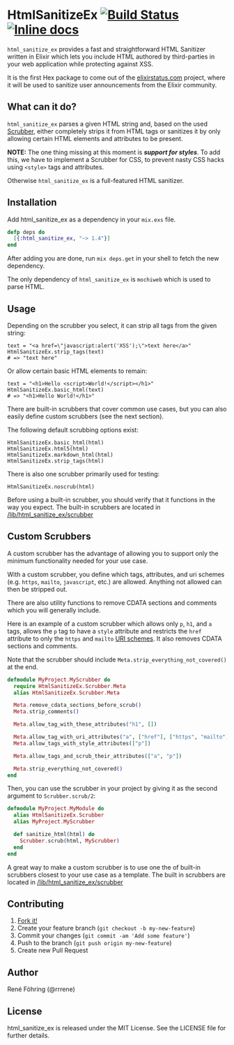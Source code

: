 # HtmlSanitizeEx [![Build Status](https://travis-ci.org/rrrene/html_sanitize_ex.svg)](https://travis-ci.org/rrrene/html_sanitize_ex) [![Inline docs](http://inch-ci.org/github/rrrene/html_sanitize_ex.svg?branch=master)](http://inch-ci.org/github/rrrene/html_sanitize_ex)

`html_sanitize_ex` provides a fast and straightforward HTML Sanitizer written in Elixir which lets you include HTML authored by third-parties in your web application while protecting against XSS.

It is the first Hex package to come out of the [elixirstatus.com](http://elixirstatus.com) project, where it will be used to sanitize user announcements from the Elixir community.

## What can it do?

`html_sanitize_ex` parses a given HTML string and, based on the used [Scrubber](https://github.com/rrrene/html_sanitize_ex/tree/master/lib/html_sanitize_ex/scrubber), either completely strips it from HTML tags or sanitizes it by only allowing certain HTML elements and attributes to be present.

**NOTE:** The one thing missing at this moment is ***support for styles***. To add this, we have to implement a Scrubber for CSS, to prevent nasty CSS hacks using `<style>` tags and attributes.

Otherwise `html_sanitize_ex` is a full-featured HTML sanitizer.

## Installation

Add html_sanitize_ex as a dependency in your `mix.exs` file.

```elixir
defp deps do
  [{:html_sanitize_ex, "~> 1.4"}]
end
```

After adding you are done, run `mix deps.get` in your shell to fetch the new dependency.

The only dependency of `html_sanitize_ex` is `mochiweb` which is used to parse HTML.

## Usage

Depending on the scrubber you select, it can strip all tags from the given string:

    text = "<a href=\"javascript:alert('XSS');\">text here</a>"
    HtmlSanitizeEx.strip_tags(text)
    # => "text here"

Or allow certain basic HTML elements to remain:

    text = "<h1>Hello <script>World!</script></h1>"
    HtmlSanitizeEx.basic_html(text)
    # => "<h1>Hello World!</h1>"

There are built-in scrubbers that cover common use cases, but you can also
easily define custom scrubbers (see the next section).

The following default scrubbing options exist:

    HtmlSanitizeEx.basic_html(html)
    HtmlSanitizeEx.html5(html)
    HtmlSanitizeEx.markdown_html(html)
    HtmlSanitizeEx.strip_tags(html)

There is also one scrubber primarily used for testing:

    HtmlSanitizeEx.noscrub(html)

Before using a built-in scrubber, you should verify that it functions in the way
you expect. The built-in scrubbers are located in
[/lib/html_sanitize_ex/scrubber](https://github.com/rrrene/html_sanitize_ex/tree/master/lib/html_sanitize_ex/scrubber)

## Custom Scrubbers

A custom scrubber has the advantage of allowing you to support only the minimum
functionality needed for your use case.

With a custom scrubber, you define which tags, attributes, and uri schemes (e.g.
`https`, `mailto`, `javascript`, etc.) are allowed. Anything not allowed can
then be stripped out.

There are also utility functions to remove CDATA sections and comments which you
will generally include.

Here is an example of a custom scrubber which allows only `p`, `h1`, and
`a` tags, allows the `p` tag to have a `style` attribute and restricts the `href` attribute to only the `https` and `mailto`
[URI schemes](https://en.wikipedia.org/wiki/List_of_URI_schemes). It also
removes CDATA sections and comments.

Note that the scrubber should include `Meta.strip_everything_not_covered()` at
the end.

```elixir
defmodule MyProject.MyScrubber do
  require HtmlSanitizeEx.Scrubber.Meta
  alias HtmlSanitizeEx.Scrubber.Meta

  Meta.remove_cdata_sections_before_scrub()
  Meta.strip_comments()

  Meta.allow_tag_with_these_attributes("h1", [])

  Meta.allow_tag_with_uri_attributes("a", ["href"], ["https", "mailto"])
  Meta.allow_tags_with_style_attributes(["p"])

  Meta.allow_tags_and_scrub_their_attributes(["a", "p"])

  Meta.strip_everything_not_covered()
end
```

Then, you can use the scrubber in your project by giving it as the second
argument to `Scrubber.scrub/2`:

```elixir
defmodule MyProject.MyModule do
  alias HtmlSanitizeEx.Scrubber
  alias MyProject.MyScrubber

  def sanitize_html(html) do
    Scrubber.scrub(html, MyScrubber)
  end
end
```

A great way to make a custom scrubber is to use one the of built-in scrubbers
closest to your use case as a template. The built in scrubbers are located in
[/lib/html_sanitize_ex/scrubber](https://github.com/rrrene/html_sanitize_ex/tree/master/lib/html_sanitize_ex/scrubber)

## Contributing

1. [Fork it!](http://github.com/rrrene/html_sanitize_ex/fork)
2. Create your feature branch (`git checkout -b my-new-feature`)
3. Commit your changes (`git commit -am 'Add some feature'`)
4. Push to the branch (`git push origin my-new-feature`)
5. Create new Pull Request

## Author

René Föhring (@rrrene)

## License

html_sanitize_ex is released under the MIT License. See the LICENSE file for further
details.

